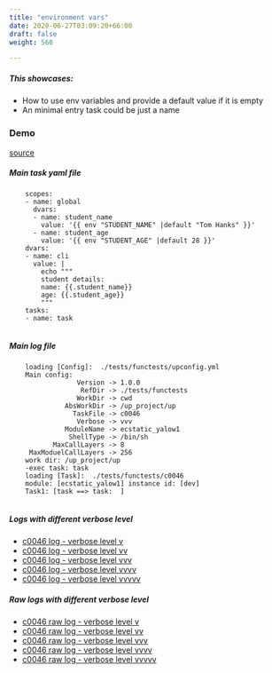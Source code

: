 ```yaml
---
title: "environment vars"
date: 2020-06-27T03:09:20+66:00
draft: false
weight: 560

---
```


##### This showcases:
  * How to use env variables and provide a default value if it is empty
  * An minimal entry task could be just a name


### Demo








[source](https://github.com/upcmd/up/blob/master/tests/functests/c0046.yml)

##### Main task yaml file
```
    scopes:
    - name: global
      dvars:
      - name: student_name
        value: '{{ env "STUDENT_NAME" |default "Tom Hanks" }}'
      - name: student_age
        value: '{{ env "STUDENT_AGE" |default 28 }}'
    dvars:
    - name: cli
      value: |
        echo """
        student details:
        name: {{.student_name}}
        age: {{.student_age}}
        """
    tasks:
    - name: task
    
```
##### Main log file
```
    loading [Config]:  ./tests/functests/upconfig.yml
    Main config:
                 Version -> 1.0.0
                  RefDir -> ./tests/functests
                 WorkDir -> cwd
              AbsWorkDir -> /up_project/up
                TaskFile -> c0046
                 Verbose -> vvv
              ModuleName -> ecstatic_yalow1
               ShellType -> /bin/sh
           MaxCallLayers -> 8
     MaxModuelCallLayers -> 256
    work dir: /up_project/up
    -exec task: task
    loading [Task]:  ./tests/functests/c0046
    module: [ecstatic_yalow1] instance id: [dev]
    Task1: [task ==> task:  ]
    
```


##### Logs with different verbose level
* [c0046 log - verbose level v](../../logs/c0046_v)
* [c0046 log - verbose level vv](../../logs/c0046_vv)
* [c0046 log - verbose level vvv](../../logs/c0046_vvvv)
* [c0046 log - verbose level vvvv](../../logs/c0046_vvvv)
* [c0046 log - verbose level vvvvv](../../logs/c0046_vvvvv)

##### Raw logs with different verbose level
* [c0046 raw log - verbose level v](../../reflogs/c0046_v.log)
* [c0046 raw log - verbose level vv](../../reflogs/c0046_vv.log)
* [c0046 raw log - verbose level vvv](../../reflogs/c0046_vvv.log)
* [c0046 raw log - verbose level vvvv](../../reflogs/c0046_vvvv.log)
* [c0046 raw log - verbose level vvvvv](../../reflogs/c0046_vvvvv.log)







